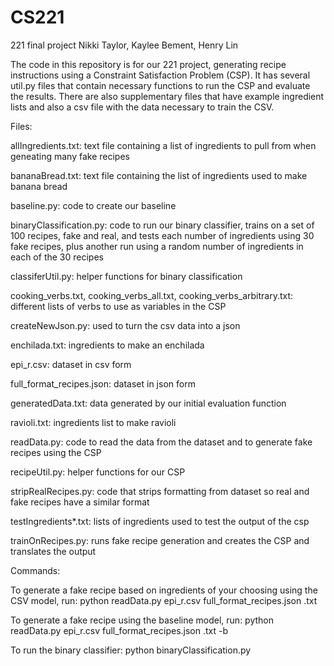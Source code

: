 # CS221
221 final project
Nikki Taylor, Kaylee Bement, Henry Lin

The code in this repository is for our 221 project, generating recipe instructions using a Constraint Satisfaction Problem (CSP). It has several util.py files that contain necessary functions to run the CSP and evaluate the results. There are also supplementary files that have example ingredient lists and also a csv file with the data necessary to train the CSV.

Files:

allIngredients.txt: text file containing a list of ingredients to pull from when geneating many fake recipes

bananaBread.txt: text file containing the list of ingredients used to make banana bread

baseline.py: code to create our baseline

binaryClassification.py: code to run our binary classifier, trains on a set of 100 recipes, fake and real, and tests each number of ingredients using 30 fake recipes, plus another run using a random number of ingredients in each of the 30 recipes

classiferUtil.py: helper functions for binary classification

cooking_verbs.txt, cooking_verbs_all.txt, cooking_verbs_arbitrary.txt: different lists of verbs to use as variables in the CSP

createNewJson.py: used to turn the csv data into a json

enchilada.txt: ingredients to make an enchilada

epi_r.csv: dataset in csv form

full_format_recipes.json: dataset in json form

generatedData.txt: data generated by our initial evaluation function

ravioli.txt: ingredients list to make ravioli

readData.py: code to read the data from the dataset and to generate fake recipes using the CSP

recipeUtil.py: helper functions for our CSP

stripRealRecipes.py: code that strips formatting from dataset so real and fake recipes have a similar format

testIngredients*.txt: lists of ingredients used to test the output of the csp

trainOnRecipes.py: runs fake recipe generation and creates the CSP and translates the output

Commands:

To generate a fake recipe based on ingredients of your choosing using the CSV model, run:
python readData.py epi_r.csv full_format_recipes.json <ingredientslist>.txt
 
To generate a fake recipe using the baseline model, run:
python readData.py epi_r.csv full_format_recipes.json <ingredientslist>.txt -b

To run the binary classifier:
python binaryClassification.py
